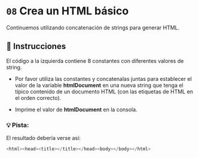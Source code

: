 # `08` Crea un HTML básico

Continuemos utilizando concatenación de strings para generar HTML.

## :pencil: Instrucciones
El código a la izquierda contiene 8 constantes con diferentes valores de string. 
* Por favor utiliza las constantes y concatenalas juntas para establecer el valor de la variable **htmlDocument** en una nueva string que tenga el típico contenido de un documento HTML (con las etiquetas de HTML en el orden correcto).

* Imprime el valor de **htmlDocument** en la consola.

### 💡 Pista:


El resultado debería verse así:
```js
<html><head><title></title></head><body></body></html>
```

